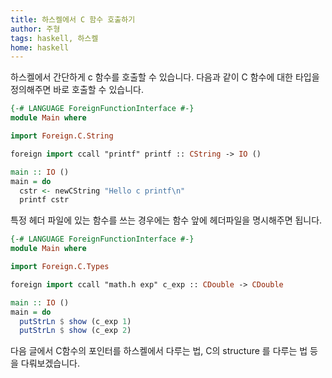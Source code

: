 ```yaml
---
title: 하스켈에서 C 함수 호출하기
author: 주형
tags: haskell, 하스켈
home: haskell
---
```


하스켈에서 간단하게 c 함수를 호출할 수 있습니다.
다음과 같이 C 함수에 대한 타입을 정의해주면 바로 호출할 수 있습니다.

```Haskell
{-# LANGUAGE ForeignFunctionInterface #-}
module Main where

import Foreign.C.String

foreign import ccall "printf" printf :: CString -> IO ()

main :: IO ()
main = do
  cstr <- newCString "Hello c printf\n"
  printf cstr
```

특정 헤더 파일에 있는 함수를 쓰는 경우에는 함수 앞에 헤더파일을 명시해주면 됩니다.

```Haskell
{-# LANGUAGE ForeignFunctionInterface #-}
module Main where

import Foreign.C.Types

foreign import ccall "math.h exp" c_exp :: CDouble -> CDouble

main :: IO ()
main = do
  putStrLn $ show (c_exp 1)
  putStrLn $ show (c_exp 2)
```

다음 글에서 C함수의 포인터를 하스켈에서 다루는 법, C의 structure 를 다루는 법 등을 다뤄보겠습니다.
